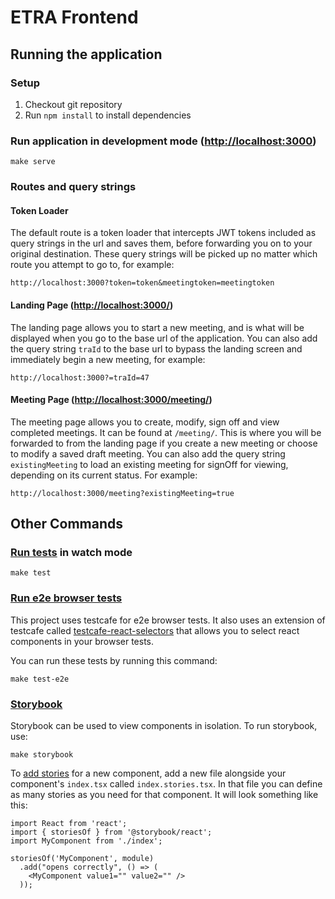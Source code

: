 # ETRA Frontend

## Running the application

### Setup

1. Checkout git repository
2. Run `npm install` to install dependencies

### Run application in development mode ([http://localhost:3000](http://localhost:3000))
```
make serve
```

### Routes and query strings

#### Token Loader
The default route is a token loader that intercepts JWT tokens included as query strings in the url and saves them, before forwarding you on to your original destination. These query strings will be picked up no matter which route you attempt to go to, for example:

`http://localhost:3000?token=token&meetingtoken=meetingtoken`

#### Landing Page ([http://localhost:3000/](http://localhost:3000/))
The landing page allows you to start a new meeting, and is what will be displayed when you go to the base url of the application. You can also add the query string `traId` to the base url to bypass the landing screen and immediately begin a new meeting, for example:

`http://localhost:3000?=traId=47`

#### Meeting Page ([http://localhost:3000/meeting/](http://localhost:3000/meeting/))
The meeting page allows you to create, modify, sign off and view completed meetings. It can be found at `/meeting/`. This is where you will be forwarded to from the landing page if you create a new meeting or choose to modify a saved draft meeting. You can also add the query string `existingMeeting` to load an existing meeting for signOff for viewing, depending on its current status. For example:

`http://localhost:3000/meeting?existingMeeting=true`

## Other Commands

### [Run tests](https://facebook.github.io/create-react-app/docs/running-tests) in watch mode
```
make test
```

### [Run e2e browser tests](https://devexpress.github.io/testcafe/documentation/using-testcafe/)
This project uses testcafe for e2e browser tests. It also uses an extension of testcafe called [testcafe-react-selectors](https://github.com/DevExpress/testcafe-react-selectors) that allows you to select react components in your browser tests.

You can run these tests by running this command:

```
make test-e2e
```

### [Storybook](https://storybook.js.org/)
Storybook can be used to view components in isolation. To run storybook, use:
```
make storybook
```

To [add stories](https://storybook.js.org/docs/basics/writing-stories/) for a new component, add a new file alongside your component's `index.tsx` called `index.stories.tsx`. In that file you can define as many stories as you need for that component. It will look something like this:

```
import React from 'react';
import { storiesOf } from '@storybook/react';
import MyComponent from './index';

storiesOf('MyComponent', module)
  .add("opens correctly", () => (
    <MyComponent value1="" value2="" />
  ));
```

